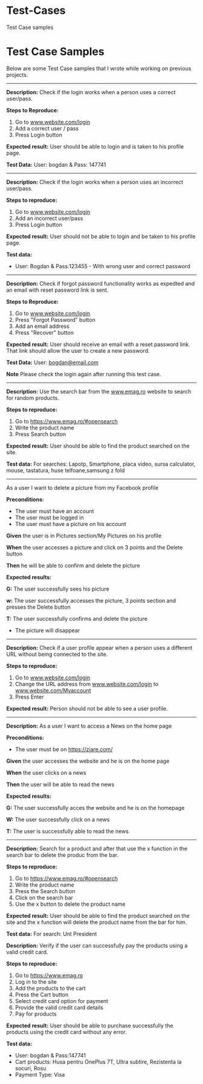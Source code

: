 # Test-Cases
Test Case samples

# Test Case Samples

Below are some Test Case samples that I wrote while working on previous projects.

----------------

**Description:** 
Check if the login works when a person uses a correct user/pass.

**Steps to Reproduce:**
1. Go to www.website.com/login
2. Add a correct user / pass
3. Press Login button

**Expected result:**
User should be able to login and is taken to his profile page.

**Test Data:**
User: bogdan  &  Pass: 147741


------------------------

**Description:**
Check if the login works when a person uses an incorrect user/pass.

**Steps to reproduce:**
1. Go to www.website.com/login
2. Add an incorrect user/pass
3. Press Login button

**Expected result:**
User should not be able to login and be taken to his profile page.

**Test data:**
* User: Bogdan & Pass:123455 - With wrong user and correct password

------------------------

**Description:** 
Check if forgot password functionality works as expedted and an email with reset password link is sent.

**Steps to Reproduce:**
1. Go to www.website.com/login
2. Press "Forgot Password" button
3. Add an email address
4. Press "Recover" button

**Expected result:**
User should receive an email with a reset password link. That link should allow the user to create a new password.

**Test Data:**
User: bogdan@email.com

**Note**
Please check the login again after running this test case.

------------------------

**Description:**
Use the search bar from the www.emag.ro website to search for random products.

**Steps to reproduce:**
1. Go to https://www.emag.ro/#opensearch
2. Write the product name
3. Press Search button

**Expected result:**
User should be able to find the product searched on the site.

**Test data:**
For searches: Lapotp, Smartphone, placa video, sursa calculator, mouse, tastatura, huse telfoane,samsung z fold

------------------------

As a user I want to delete a picture from my Facebook profile

**Preconditions:**

* The user must have an account
* The user must be logged in
* The user must have a picture on his account

**Given** the user is in Pictures section/My Pictures on his profile

**When** the user accesses a picture and click on 3 points and the Delete button

**Then** he will be able to confirm and delete the picture

**Expected results:**

**G:** The user successfully sees his picture

**w:** The user successfully accesses the picture, 3 points section and presses the Delete button

**T:** The user successfully confirms and delete the picture 

* The picture will disappear 


----------------

**Description:**
Check if a user profile appear when a person uses a different URL without being connected to the site.

**Steps to reproduce:**
1. Go to www.website.com/login
2. Change the URL address from www.website.com/login to www.website.com/Myaccount
3. Press Enter

**Expected result:**
Person should not be able to see a user profile.


-----------------
**Description:**
As a user I want to access a News on the home page

**Preconditions:**

- The user must be on https://ziare.com/

**Given** the user accesses the website and he is on the home page

**When** the user clicks on a news 

**Then** the user will be able to read the news

**Expected results:**

**G:** The user successfully acces the website and he is on the homepage

**W:** The user successfully click on a news

**T:** The user is successfully able to read the news



-----------------

**Description:**
Search for a product and after that use the x function in the search bar to delete the produc from the bar.

**Steps to reproduce:**
1. Go to https://www.emag.ro/#opensearch
2. Write the product name
3. Press the Search button
4. Click on the search bar
5. Use the x button to delete the product name

**Expected result:**
User should be able to find the product searched on the site and the x function will delete the product name from the bar for him.

**Test data:**
For search: Unt President


**Description:**
Verify if the user can successfully pay the products using a valid credit card.

**Steps to reproduce:**
1. Go to https://www.emag.ro
2. Log in to the site
3. Add the products to the cart
4. Press the Cart button
5. Select credit card option for payment
6. Provide the valid credit card details
7. Pay for products

**Expected result:**
User should be able to purchase successfully the products using the credit card without any error.

**Test data:**
* User: bogdan & Pass:147741
* Cart products: Husa pentru OnePlus 7T, Ultra subtire, Rezistenta la socuri, Rosu
* Payment Type: Visa



